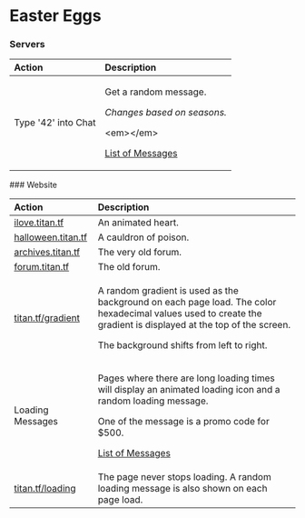 # Easter Eggs

### Servers

<table>
  <thead>
    <tr>
      <th style="text-align:left">Action</th>
      <th style="text-align:left">Description</th>
    </tr>
  </thead>
  <tbody>
    <tr>
      <td style="text-align:left">Type &apos;42&apos; into Chat</td>
      <td style="text-align:left">
        <p>Get a random message.</p>
        <p><em>Changes based on seasons.</em>
        </p>
        <p>&lt;em&gt;&lt;/em&gt;</p>
        <p><a href="42-messages.md">List of Messages</a>
        </p>
      </td>
    </tr>
  </tbody>
</table>### Website

<table>
  <thead>
    <tr>
      <th style="text-align:left">Action</th>
      <th style="text-align:left">Description</th>
    </tr>
  </thead>
  <tbody>
    <tr>
      <td style="text-align:left"><a href="https://ilove.titan.tf/">ilove.titan.tf</a>
      </td>
      <td style="text-align:left">An animated heart.</td>
    </tr>
    <tr>
      <td style="text-align:left"><a href="https://halloween.titan.tf/">halloween.titan.tf</a>
      </td>
      <td style="text-align:left">A cauldron of poison.</td>
    </tr>
    <tr>
      <td style="text-align:left"><a href="https://archives.titan.tf/index.php">archives.titan.tf</a>
      </td>
      <td style="text-align:left">The very old forum.</td>
    </tr>
    <tr>
      <td style="text-align:left"><a href="https://forum.titan.tf/index.php">forum.titan.tf</a>
      </td>
      <td style="text-align:left">The old forum.</td>
    </tr>
    <tr>
      <td style="text-align:left"><a href="https://titan.tf/gradient">titan.tf/gradient</a>
      </td>
      <td style="text-align:left">
        <p>A random gradient is used as the background on each page load. The color
          hexadecimal values used to create the gradient is displayed at the top
          of the screen.</p>
        <p></p>
        <p>The background shifts from left to right.</p>
      </td>
    </tr>
    <tr>
      <td style="text-align:left">Loading Messages</td>
      <td style="text-align:left">
        <p>Pages where there are long loading times will display an animated loading
          icon and a random loading message.</p>
        <p></p>
        <p>One of the message is a promo code for $500.</p>
        <p></p>
        <p><a href="42-messages.md">List of Messages</a>
        </p>
      </td>
    </tr>
    <tr>
      <td style="text-align:left"><a href="https://titan.tf/loading">titan.tf/loading</a>
      </td>
      <td style="text-align:left">The page never stops loading. A random loading message is also shown on
        each page load.</td>
    </tr>
  </tbody>
</table>
